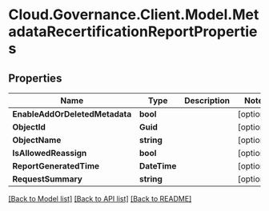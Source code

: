 # Cloud.Governance.Client.Model.MetadataRecertificationReportProperties
## Properties

Name | Type | Description | Notes
------------ | ------------- | ------------- | -------------
**EnableAddOrDeletedMetadata** | **bool** |  | [optional] 
**ObjectId** | **Guid** |  | [optional] 
**ObjectName** | **string** |  | [optional] 
**IsAllowedReassign** | **bool** |  | [optional] 
**ReportGeneratedTime** | **DateTime** |  | [optional] 
**RequestSummary** | **string** |  | [optional] 

[[Back to Model list]](../README.md#documentation-for-models) [[Back to API list]](../README.md#documentation-for-api-endpoints) [[Back to README]](../README.md)

